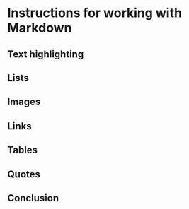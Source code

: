 # Instructions for working with Markdown

## Text highlighting

## Lists

## Images

## Links

## Tables

## Quotes

## Conclusion
